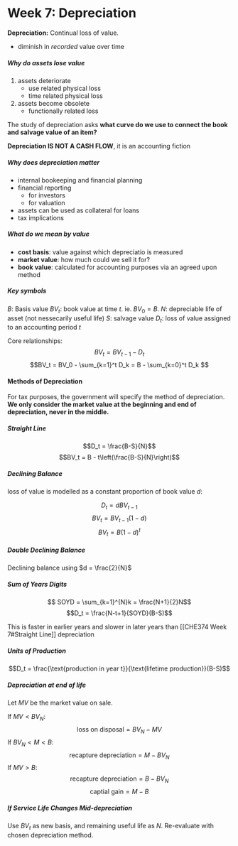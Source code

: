 # Week 7: Depreciation 

**Depreciation:** Continual loss of value.
- diminish in *recorded* value over time

##### Why do assets lose value
1. assets deteriorate
	- use related physical loss
	- time related physical loss
2. assets become obsolete
	- functionally related loss

The study of depreciation asks **what curve do we use to connect the book and salvage value of an item?**

**Depreciation IS NOT A CASH FLOW**, it is an accounting fiction

##### Why does depreciation matter

- internal bookeeping and financial planning
- financial reporting
	- for investors 
	- for valuation
- assets can be used as collateral for loans 
- tax implications 

##### What do we mean by value
- **cost basis**: value against which depreciatio is measured 
- **market value**: how much could we sell it for?
- **book value**: calculated for accounting purposes via an agreed upon method

##### Key symbols

$B$: Basis value
$BV_t$: book value at time $t$. ie. $BV_0 = B$.
$N$: depreciable life of asset (not nessecarily useful life)
$S$: salvage value
$D_t$: loss of value assigned to an accounting period $t$

Core relationships: 
$$BV_t = BV_{t-1} - D_t$$
$$BV_t = BV_0 - \sum_{k=1}^t D_k = B - \sum_{k=0}^t D_k $$

#### Methods of Depreciation 
For tax purposes, the government will specify the method of depreciation. **We only consider the market value at the beginning and end of depreciation, never in the middle.**
##### Straight Line
$$D_t = \frac{B-S}{N}$$
$$BV_t = B - t\left(\frac{B-S}{N}\right)$$

##### Declining Balance
loss of value is modelled as a constant proportion of book value $d$:

$$D_t = dBV_{t-1}$$
$$BV_t = BV_{t-1}(1-d)$$
$$BV_t = B(1-d)^t$$

##### Double Declining Balance

Declining balance using $d = \frac{2}{N}$

##### Sum of Years Digits 

$$ SOYD = \sum_{k=1}^{N}k = \frac{N+1}{2}N$$
$$D_t = \frac{N-t+1}{SOYD}(B-S)$$

This is faster in earlier years and slower in later years than [[CHE374 Week 7#Straight Line]] depreciation

##### Units of Production

$$D_t = \frac{\text{production in year t}}{\text{lifetime production}}(B-S)$$

##### Depreciation at end of life
Let $MV$ be the market value on sale. 

If $MV < BV_N$:
$$ \text{loss on disposal} = BV_N - MV$$
If $BV_N < M < B$:
$$ \text{recapture depreciation} = M - BV_N$$
If $MV > B$:
$$ \text{recapture depreciation} = B-BV_N$$
$$ \text{captial gain} = M - B$$

##### If Service Life Changes Mid-depreciation

Use $BV_t$ as new basis, and remaining useful life as $N$. Re-evaluate with chosen depreciation method. 